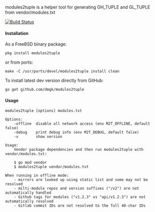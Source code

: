 modules2tuple is a helper tool for generating GH_TUPLE and GL_TUPLE from vendor/modules.txt

[![Build Status](https://travis-ci.org/dmgk/modules2tuple.svg?branch=master)](https://travis-ci.org/dmgk/modules2tuple)

#### Installation

As a FreeBSD binary package:

    pkg install modules2tuple

or from ports:

    make -C /usr/ports/devel/modules2tuple install clean

To install latest dev version directly from GitHub:

    go get github.com/dmgk/modules2tuple

#### Usage

    modules2tuple [options] modules.txt

    Options:
        -offline  disable all network access (env M2T_OFFLINE, default false)
        -debug    print debug info (env M2T_DEBUG, default false)
        -v        show version

    Usage:
        Vendor package dependencies and then run modules2tuple with vendor/modules.txt:

        $ go mod vendor
        $ modules2tuple vendor/modules.txt

    When running in offline mode:
        - mirrors are looked up using static list and some may not be resolved
        - milti-module repos and version suffixes ("/v2") are not automatically handled
        - Github tags for modules ("v1.2.3" vs "api/v1.2.3") are not automatically resolved
        - Gitlab commit IDs are not resolved to the full 40-char IDs
